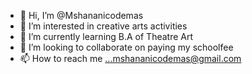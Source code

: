 - 👋 Hi, I’m @Mshananicodemas
- 👀 I’m interested in creative arts activities
- 🌱 I’m currently learning B.A of Theatre Art 
- 💞️ I’m looking to collaborate on paying my schoolfee
- 📫 How to reach me ...mshananicodemas@gmail.com

<!---
Mshananicodemas/Mshananicodemas is a ✨ special ✨ repository because its `README.md` (this file) appears on your GitHub profile.
You can click the Preview link to take a look at your changes.
--->
